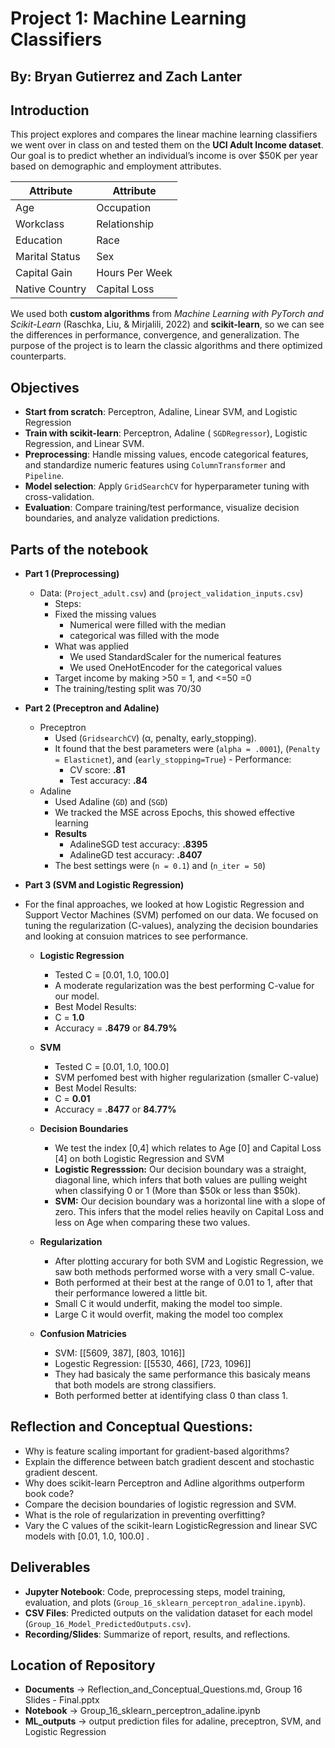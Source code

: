 # Project 1: Machine Learning Classifiers
## By: Bryan Gutierrez and Zach Lanter

## Introduction  
This project explores and compares the linear machine learning classifiers we went over in class on and tested them on the **UCI Adult Income dataset**. Our goal is to predict whether an individual’s income is over \$50K per year based on demographic and employment attributes.  



| Attribute          | Attribute        |
|--------------------|------------------|
| Age                | Occupation       |
| Workclass          | Relationship     |
| Education          | Race             |
| Marital Status     | Sex              |
| Capital Gain        | Hours Per Week   |
| Native Country     |    Capital Loss              |


We used both **custom algorithms** from *Machine Learning with PyTorch and Scikit-Learn* (Raschka, Liu, & Mirjalili, 2022) and **scikit-learn**, so we can see the differences in performance, convergence, and generalization. The purpose of the project is to learn the classic algorithms and there optimized counterparts.  



## Objectives  
- **Start from scratch**: Perceptron, Adaline, Linear SVM, and Logistic Regression
- **Train with scikit-learn**: Perceptron, Adaline ( `SGDRegressor`), Logistic Regression, and Linear SVM.  
- **Preprocessing**: Handle missing values, encode categorical features, and standardize numeric features using `ColumnTransformer` and `Pipeline`.  
- **Model selection**: Apply `GridSearchCV` for hyperparameter tuning with cross-validation.
- **Evaluation**: Compare training/test performance, visualize decision boundaries, and analyze validation predictions.


## Parts of the notebook 
- **Part 1 (Preprocessing)**
  -  Data: (`Project_adult.csv`) and (`project_validation_inputs.csv`)
      -  Steps:
      -  Fixed the missing values
          -  Numerical were filled with the median
          -  categorical was filled with the mode
      -  What was applied
          - We used StandardScaler for the numerical features
          - We used OneHotEncoder for the categorical values
      - Target income by making >50 = 1, and <=50 =0
      - The training/testing split was 70/30
- **Part 2 (Preceptron and Adaline)**
  - Preceptron
      -  Used (`GridsearchCV`) (α, penalty, early_stopping).
      -  It found that the best parameters were (`alpha = .0001`), (`Penalty = Elasticnet`), and (`early_stopping=True`)
        -  Performance:
            - CV score: **.81**
            - Test accuracy: **.84**
  - Adaline
      - Used Adaline (`GD`) and (`SGD`)
      - We tracked the MSE across Epochs, this showed effective learning
      - **Results**
          - AdalineSGD test accuracy: **.8395**
          - AdalineGD test accuracy: **.8407**
      - The best settings were (`n = 0.1`) and (`n_iter = 50`)


- **Part 3 (SVM and Logistic Regression)**

- For the final approaches, we looked at how Logistic Regression and Support Vector Machines (SVM) perfomed on our data. We focused on tuning the regularization (C-values), analyzing the decision boundaries and looking at consuion matrices to see performance.
    - **Logistic Regression**
        - Tested C = [0.01, 1.0, 100.0]
        - A moderate regularization was the best performing C-value for our model.
        - Best Model Results:
        - C = **1.0**
        - Accuracy = **.8479** or **84.79%**

    - **SVM**
        - Tested C = [0.01, 1.0, 100.0]
        - SVM perfomed best with higher regularization (smaller C-value)
        - Best Model Results:
        - C = **0.01**
        - Accuracy = **.8477** or **84.77%**
    
  - **Decision Boundaries**
      - We test the index [0,4] which relates to Age [0] and Capital Loss [4] on both Logistic Regression and SVM
      - **Logistic Regresssion:** Our decision boundary was a straight, diagonal line, which infers that both values are pulling weight when classifying 0 or 1 (More than $50k or less than $50k).
      - **SVM:** Our decision boundary was a horizontal line with a slope of zero. This infers that the model relies heavily on Capital Loss and less on Age when comparing these two values.



  - **Regularization**
      - After plotting accurary for both SVM and Logistic Regression, we saw both methods performed worse with a very small C-value.
      - Both performed at their best at the range of 0.01 to 1, after that their performance lowered a little bit.
      - Small C it would underfit, making the model too simple.
      - Large C it would overfit, making the model too complex
      
        

  - **Confusion Matricies**
      - SVM: [[5609, 387], [803, 1016]]
      - Logestic Regression: [[5530, 466], [723, 1096]]
      - They had basicaly the same performance this basicaly means that both models are strong classifiers.
      - Both performed better at identifying class 0 than class 1.


  

        
    
    
        
    
    
    
      
            



  
 ## Reflection and Conceptual Questions:
 
  - Why is feature scaling important for gradient-based algorithms?
  - Explain the difference between batch gradient descent and stochastic gradient descent.
  - Why does scikit-learn Perceptron and Adline algorithms outperform book code?
  - Compare the decision boundaries of logistic regression and SVM.
  - What is the role of regularization in preventing overfitting?
  - Vary the C values of the scikit-learn LogisticRegression and linear SVC models with  [0.01, 1.0, 100.0] .

## Deliverables  
- **Jupyter Notebook**: Code, preprocessing steps, model training, evaluation, and plots (`Group_16_sklearn_perceptron_adaline.ipynb`).  
- **CSV Files**: Predicted outputs on the validation dataset for each model (`Group_16_Model_PredictedOutputs.csv`).  
- **Recording/Slides**: Summarize of report, results, and reflections.


## Location of Repository
- **Documents** -> Reflection_and_Conceptual_Questions.md, Group 16 Slides - Final.pptx
- **Notebook** -> Group_16_sklearn_perceptron_adaline.ipynb
- **ML_outputs** -> output prediction files for adaline, preceptron, SVM, and Logistic Regression
